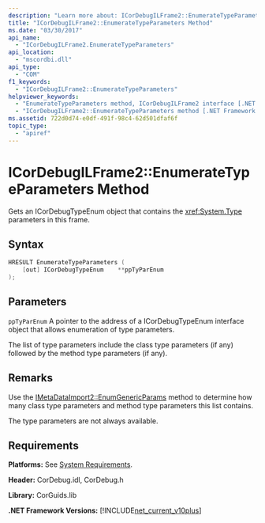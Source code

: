 ```yaml
---
description: "Learn more about: ICorDebugILFrame2::EnumerateTypeParameters Method"
title: "ICorDebugILFrame2::EnumerateTypeParameters Method"
ms.date: "03/30/2017"
api_name:
  - "ICorDebugILFrame2.EnumerateTypeParameters"
api_location:
  - "mscordbi.dll"
api_type:
  - "COM"
f1_keywords:
  - "ICorDebugILFrame2::EnumerateTypeParameters"
helpviewer_keywords:
  - "EnumerateTypeParameters method, ICorDebugILFrame2 interface [.NET Framework debugging]"
  - "ICorDebugILFrame2::EnumerateTypeParameters method [.NET Framework debugging]"
ms.assetid: 722d0d74-e0df-491f-98c4-62d501dfaf6f
topic_type:
  - "apiref"
---
```

# ICorDebugILFrame2::EnumerateTypeParameters Method

Gets an ICorDebugTypeEnum object that contains the <xref:System.Type> parameters in this frame.

## Syntax

```cpp
HRESULT EnumerateTypeParameters (
    [out] ICorDebugTypeEnum    **ppTyParEnum
);
```

## Parameters

 `ppTyParEnum`
 A pointer to the address of a ICorDebugTypeEnum interface object that allows enumeration of type parameters.

 The list of type parameters include the class type parameters (if any) followed by the method type parameters (if any).

## Remarks

 Use the [IMetaDataImport2::EnumGenericParams](../../../core/unmanaged-api/metadata/imetadataimport2-enumgenericparams-method.md) method to determine how many class type parameters and method type parameters this list contains.

 The type parameters are not always available.

## Requirements

 **Platforms:** See [System Requirements](../../get-started/system-requirements.md).

 **Header:** CorDebug.idl, CorDebug.h

 **Library:** CorGuids.lib

 **.NET Framework Versions:** [!INCLUDE[net_current_v10plus](../../../../includes/net-current-v10plus-md.md)]
